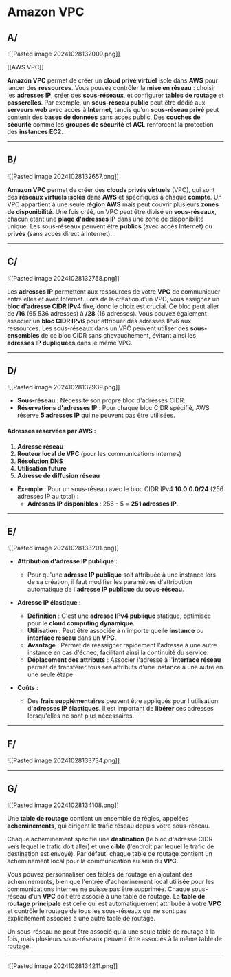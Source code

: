 

# Amazon VPC


## A/

![[Pasted image 20241028132009.png]]

[[AWS VPC]]

**Amazon VPC** permet de créer un **cloud privé virtuel** isolé dans **AWS** pour lancer des **ressources**. Vous pouvez contrôler la **mise en réseau** : choisir les **adresses IP**, créer des **sous-réseaux**, et configurer **tables de routage** et **passerelles**. Par exemple, un **sous-réseau public** peut être dédié aux **serveurs web** avec accès à **Internet**, tandis qu’un **sous-réseau privé** peut contenir des **bases de données** sans accès public. Des **couches de sécurité** comme les **groupes de sécurité** et **ACL** renforcent la protection des **instances EC2**.


--------------------------------------------------------------------------



## B/

![[Pasted image 20241028132657.png]]


**Amazon VPC** permet de créer des **clouds privés virtuels** (VPC), qui sont des **réseaux virtuels isolés** dans **AWS** et spécifiques à chaque **compte**. Un VPC appartient à une seule **région AWS** mais peut couvrir plusieurs **zones de disponibilité**. Une fois créé, un VPC peut être divisé en **sous-réseaux**, chacun étant une **plage d'adresses IP** dans une zone de disponibilité unique. Les sous-réseaux peuvent être **publics** (avec accès Internet) ou **privés** (sans accès direct à Internet).



--------------------------------------------------------------------------




## C/

![[Pasted image 20241028132758.png]]


Les **adresses IP** permettent aux ressources de votre **VPC** de communiquer entre elles et avec Internet. Lors de la création d’un VPC, vous assignez un **bloc d'adresse CIDR IPv4** fixe, donc le choix est crucial. Ce bloc peut aller de **/16** (65 536 adresses) à **/28** (16 adresses). Vous pouvez également associer un **bloc CIDR IPv6** pour attribuer des adresses IPv6 aux ressources. Les sous-réseaux dans un VPC peuvent utiliser des **sous-ensembles** de ce bloc CIDR sans chevauchement, évitant ainsi les **adresses IP dupliquées** dans le même VPC.



--------------------------------------------------------------------------



## D/

![[Pasted image 20241028132939.png]]

- **Sous-réseau** : Nécessite son propre bloc d'adresses CIDR.
- **Réservations d'adresses IP** : Pour chaque bloc CIDR spécifié, AWS réserve **5 adresses IP** qui ne peuvent pas être utilisées.

#### Adresses réservées par AWS :

1. **Adresse réseau**
2. **Routeur local de VPC** (pour les communications internes)
3. **Résolution DNS**
4. **Utilisation future**
5. **Adresse de diffusion réseau**

- **Exemple** : Pour un sous-réseau avec le bloc CIDR IPv4 **10.0.0.0/24** (256 adresses IP au total) :
    - **Adresses IP disponibles** : 256 - 5 = **251 adresses IP**.



--------------------------------------------------------------------------



## E/

![[Pasted image 20241028133201.png]]


- **Attribution d'adresse IP publique** :
    
    - Pour qu'une **adresse IP publique** soit attribuée à une instance lors de sa création, il faut modifier les paramètres d'attribution automatique de l'**adresse IP publique** du **sous-réseau**.
- **Adresse IP élastique** :
    
    - **Définition** : C'est une **adresse IPv4 publique** statique, optimisée pour le **cloud computing dynamique**.
    - **Utilisation** : Peut être associée à n'importe quelle **instance** ou **interface réseau** dans un **VPC**.
    - **Avantage** : Permet de réassigner rapidement l'adresse à une autre instance en cas d'échec, facilitant ainsi la continuité du service.
    - **Déplacement des attributs** : Associer l'adresse à l'**interface réseau** permet de transférer tous ses attributs d'une instance à une autre en une seule étape.
- **Coûts** :
    
    - Des **frais supplémentaires** peuvent être appliqués pour l'utilisation d'**adresses IP élastiques**. Il est important de **libérer** ces adresses lorsqu'elles ne sont plus nécessaires.




--------------------------------------------------------------------------




## F/

![[Pasted image 20241028133734.png]]


--------------------------------------------------------------------------


## G/

![[Pasted image 20241028134108.png]]

Une **table de routage** contient un ensemble de règles, appelées **acheminements**, qui dirigent le trafic réseau depuis votre sous-réseau. 

Chaque acheminement spécifie une **destination** (le bloc d'adresse CIDR vers lequel le trafic doit aller) et une **cible** (l'endroit par lequel le trafic de destination est envoyé). Par défaut, chaque table de routage contient un acheminement local pour la communication au sein du **VPC**.

Vous pouvez personnaliser ces tables de routage en ajoutant des acheminements, bien que l'entrée d'acheminement local utilisée pour les communications internes ne puisse pas être supprimée. Chaque sous-réseau d'un **VPC** doit être associé à une table de routage. La **table de routage principale** est celle qui est automatiquement attribuée à votre **VPC** et contrôle le routage de tous les sous-réseaux qui ne sont pas explicitement associés à une autre table de routage.

Un sous-réseau ne peut être associé qu'à une seule table de routage à la fois, mais plusieurs sous-réseaux peuvent être associés à la même table de routage.






--------------------------------------------------------------------------


![[Pasted image 20241028134211.png]]





